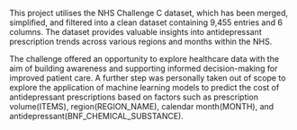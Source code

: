 This project utilises the NHS Challenge C dataset, which has been merged, simplified, and filtered into a clean dataset containing 9,455 entries and 6 columns. The dataset provides valuable insights into antidepressant prescription trends across various regions and months within the NHS.

The challenge offered an opportunity to explore healthcare data with the aim of building awareness and supporting informed decision-making for improved patient care. A further step was personally taken out of scope to explore the application of machine learning models to predict the cost of antidepressant prescriptions based on factors such as prescription volume(ITEMS), region(REGION_NAME), calendar month(MONTH), and antidepressant(BNF_CHEMICAL_SUBSTANCE).
